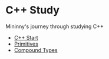 # C++ Study

Mininny's journey through studying C++

* [C++ Start](CPPStart)
* [Primitives](Primitives.md)
* [Compound Types](Compound%20Types.md)
